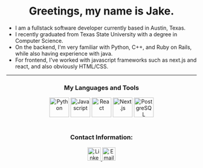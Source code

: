 <h1 align="center">Greetings, my name is Jake.</h1>

* I am a fullstack software developer currently based in Austin, Texas.
* I recently graduated from Texas State University with a degree in Computer Science.
* On the backend, I'm very familiar with Python, C++, and Ruby on Rails, while also having experience with java.
* For frontend, I've worked with javascript frameworks such as next.js and react, and also obviously HTML/CSS.


<hr />

<h3 align="center">My Languages and Tools </h3>
<div align="center">
	<img alt="Python" src="https://raw.githubusercontent.com/jtj60/landing-page/main/Python.png" width="52" />
	<img alt="Javascript" src="https://raw.githubusercontent.com/jtj60/landing-page/main/Javascript.png" width="52" />
	<a href="https://reactjs.org/"><img alt="React" src="https://raw.githubusercontent.com/jtj60/landing-page/main/React.js.png" width="52" /></a>
	<a href="https://nextjs.org/"><img alt="Next.js" src="https://raw.githubusercontent.com/jtj60/landing-page/main/Next.js.png" width="52" /></a>
	<a href="https://www.postgresql.org/"><img alt="PostgreSQL" src="https://raw.githubusercontent.com/jtj60/landing-page/main/PostgreSQL.png" width="52" /></a>
	<!-- React-Flow -->
</div>

<br />

<h3 align="center">Contact Information: </h3>
<div align="center">
<a target="blank" href="https://linkedin.com/in/jacob---johnson">
	<img src="https://raw.githubusercontent.com/jtj60/landing-page/main/Linkedin.png" width="35" alt="Linkedin Logo"/>
</a>
<a href="mailto:jaketjohnson97@gmail.com">
	<img src="https://raw.githubusercontent.com/jtj60/landing-page/main/Email.png" width="35" alt="Email Logo"/>
</a>
</div>
